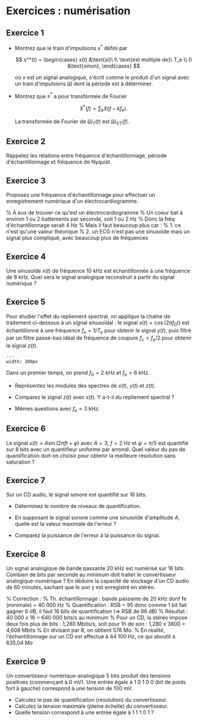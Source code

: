 # Exercices : numérisation


## Exercice 1

* Montrez que le train d'impulsions $x^*$ défini par
  
  $$
  x^*(t) =
  \begin{cases}
  x(t) &\text{si}\ t\ \text{est multiple de}\ T_e \\
  0    &\text{sinon},
  \end{cases}
  $$
  
  où $x$ est un signal analogique, s'écrit comme le produit d'un signal avec un train d'impulsions $Ш$ dont la période est à déterminer.
  
* Montrez que $x^*$ a pour transformée de Fourier
  
  $$
  X^*(f) = \sum_k X(f-kf_e).
  $$
  
  La transformée de Fourier de $Ш_T(t)$ est $Ш_{1/T}(f)$.
  

## Exercice 2

Rappelez les relations entre fréquence d'échantillonnage, période d'échantillonnage et fréquence de Nyquist.


## Exercice 3

Proposez une fréquence d'échantillonnage pour effectuer un enregistrement numérique d'un électrocardiogramme.

% À eux de trouver ce qu'est un électrocardiogramme
% Un coeur bat à environ 1 ou 2 battements par seconde, soit 1 ou 2 Hz
% Donc la fréq d'échantillonnage serait 4 Hz
% Mais il faut beaucoup plus car :
%       1. ce n'est qu'une valeur théorique
%       2. un ECG n'est pas une sinusoïde mais un signal plus compliqué, avec beaucoup plus de fréquences


## Exercice 4
<!-- Source : Prandoni, exo 9.6 -->

Une sinusoïde $x(t)$ de fréquence 10 kHz est échantillonnée à une fréquence de 8 kHz.
Quel sera le signal analogique reconstruit à partir du signal numérique ?


## Exercice 5

Pour étudier l'effet du repliement spectral, on applique la chaîne de traitement ci-dessous à un signal sinusoïdal :
le signal $x(t) = \cos(2\pi f_0 t)$ est échantillonné à une fréquence $f_e=1/T_e$ pour obtenir le signal $y(t)$,
puis filtré par un filtre passe-bas idéal de fréquence de coupure $f_c = f_e/2$ pour obtenir le signal $z(t)$.

```{figure} _static/figs/aliasing.png
---
width: 300px
```

Dans un premier temps, on prend $f_0=2$ kHz et $f_e=6$ kHz.

* Représentez les modules des spectres de $x(t)$, $y(t)$ et $z(t)$.

* Comparez le signal $z(t)$ avec $x(t)$.
  Y a-t-il du repliement spectral ?

* Mêmes questions avec $f_e = 3$ kHz.


## Exercice 6

Le signal $x(t) = A \sin(2 \pi f t + \varphi)$ avec $A=3$, $f=2$ Hz et $\varphi=\pi/5$
est quantifié sur 8 bits avec un quantifieur uniforme par arrondi.
Quel valeur du pas de quantification doit-on choisir pour obtenir la meilleure résolution sans saturation ?


## Exercice 7

Sur un CD audio, le signal sonore est quantifié sur 16 bits.

* Déterminez le nombre de niveaux de quantification.

* En supposant le signal sonore comme une sinusoïde d'amplitude $A$, quelle est la valeur maximale de l'erreur ?

* Comparez la puissance de l'erreur à la puissance du signal.

<!-- => 2^16 = 65536 niveaux 
Supposons l'amplitude max (crête à crête) de 2A :
xmax-xmin=2A => q=2A/2^16 = 1 15 10^-6 = q A2

Valeur max de lerreur : q/2 = 7,6 10^{-6} A2
Puissance de 'erreur : q^2/12 = 1,5 10^{-11} A^2 4
Puissance du'ne sinusoïde 'amplitude 2A :

$$
Px = \frac{A}{T}\int_T [A\sin(2\pi f t)\ dt
=\frac{} 1^2 \int \frac{1-\cos(4\pi ft)}{2} dt
= A^2/2T \int 1 dt - A^2/2T \int_T \©os(4\pi f t) dt
= A^2/2 - 0 = A^2/2
$$

différence importante ! -->


## Exercice 8

Un signal analogique de bande passante 20 kHz est numérisé sur 16 bits.
Combien de bits par seconde au minimum doit traiter le convertisseur analogique-numérique ?
En déduire la capacité de stockage d'un CD audio de 60 minutes, sachant que le son y est enregistré en stéréo.

% Correction :
% Th. échantillonnage : bande passante de 20 kHz donf fe (minimale) = 40 000 Hz
% Quantification : RSB = 95 donc comme 1 bit fait gagner 6 dB, il faut 16 bits de quantification (=> RSB de 96 dB)
% Résultat : 40 000 x 16 = 640 000 bits/s au minimum
% Pour un CD, la stéréo impose deux fois plus de bits : 1,280 Mbits/s, soit pour 1h de son : 1,280 x 3600 = 4,608 Mbits
% En divisant par 8, on obtient 576 Mo.
% En réalité, l'échantillonnage sur un CD est effectué à 44 100 Hz, ce qui aboutit à 635,04 Mo


## Exercice 9

<!-- Source : cours de C. Doignon -->

Un convertisseur numérique-analogique 5 bits produit des tensions positives (commençant à 0 mV).
Une entrée égale à 1 0 1 0 0 (bit de poids fort à gauche) correspond à une tension de 100 mV.

* Calculez le pas de quantification (résolution) du convertisseur.
* Calculez la tension maximale (pleine échelle) du convertisseur.
* Quelle tension correspond à une entrée égale à 1 1 1 0 1 ?

<!-- Correction :
  On a              & 0\,0\,0\,0\,0 & $0$  & $0$~mV \\
  et                & 1\,0\,1\,0\,0 & $20$ & $100$~mV. \\
  Donc              & 0\,0\,0\,0\,1 & $1$  & $100/20$ = $5$~mV. \\
  Par conséquent    & 1\,1\,1\,0\,1 & $29$ & $29 \times 5$ = $145$~mV \\
  et                & 1\,1\,1\,1\,1 & $31$ & $31 \times 5$ = $155$~mV. \\ -->